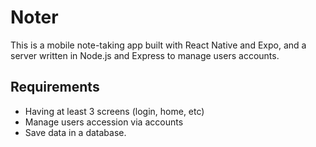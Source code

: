 # Noter

This is a mobile note-taking app built with React Native and Expo, and a server written in Node.js and Express to manage users accounts.

## Requirements

- Having at least 3 screens (login, home, etc)
- Manage users accession via accounts
- Save data in a database.
